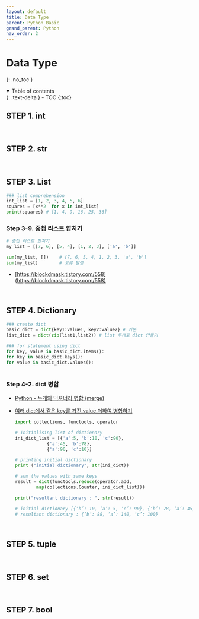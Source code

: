 ```yaml
---
layout: default
title: Data Type
parent: Python Basic
grand_parent: Python
nav_order: 2
---
```


# Data Type

{: .no_toc }

<details open markdown="block">
  <summary>
    Table of contents
  </summary>
  {: .text-delta }
- TOC
{:toc}
</details>

<!------------------------------------ STEP ------------------------------------>

## STEP 1. int



<br>



<!------------------------------------ STEP ------------------------------------>

## STEP 2. str



<br>



<!------------------------------------ STEP ------------------------------------>

## STEP 3. List

```python
### list comprehension
int_list = [1, 2, 3, 4, 5, 6]
squares = [x**2  for x in int_list]
print(squares) # [1, 4, 9, 16, 25, 36]
```


### Step 3-9. 중첩 리스트 합치기

```python
# 중첩 리스트 합치기
my_list = [[7, 6], [5, 4], [1, 2, 3], ['a', 'b']]

sum(my_list, [])    # [7, 6, 5, 4, 1, 2, 3, 'a', 'b']
sum(my_list)        # 오류 발생
```

* [https://blockdmask.tistory.com/558](https://blockdmask.tistory.com/558)



<br>



<!------------------------------------ STEP ------------------------------------>

## STEP 4. Dictionary

```python
### create dict 
basic_dict = dict{key1:value1, key2:value2} # 기본
list_dict = dict(zip(list1,list2)) # list 두개로 dict 만들기

### for statement using dict
for key, value in basic_dict.items():
for key in basic_dict.keys():
for value in basic_dict.values():



```


### Step 4-2. dict 병합

* [Python - 두개의 딕셔너리 병합 (merge)](https://codechacha.com/ko/python-merge-two-dict/#5-%EC%A4%91%EB%B3%B5%EB%90%9C-key%EC%9D%98-value%EB%A5%BC-%EB%AA%A8%EB%91%90-%EB%A6%AC%EC%8A%A4%ED%8A%B8%EC%97%90-%EC%A0%80%EC%9E%A5)

* [여러 dict에서 같은 key를 가진 value 더하여 병합하기](https://www.geeksforgeeks.org/python-sum-list-of-dictionaries-with-same-key/)

  ```python
  import collections, functools, operator
  
  # Initialising list of dictionary
  ini_dict_list = [{'a':5, 'b':10, 'c':90},
              {'a':45, 'b':78},
              {'a':90, 'c':10}]
  
  # printing initial dictionary
  print ("initial dictionary", str(ini_dict))
  
  # sum the values with same keys
  result = dict(functools.reduce(operator.add,
          map(collections.Counter, ini_dict_list)))
  
  print("resultant dictionary : ", str(result))

  # initial dictionary [{‘b’: 10, ‘a’: 5, ‘c’: 90}, {‘b’: 78, ‘a’: 45}, {‘a’: 90, ‘c’: 10}] 
  # resultant dictionary : {‘b’: 88, ‘a’: 140, ‘c’: 100}
  ```


<br>



<!------------------------------------ STEP ------------------------------------>

## STEP 5. tuple



<br>



<!------------------------------------ STEP ------------------------------------>

## STEP 6. set







<br>



<!------------------------------------ STEP ------------------------------------>

## STEP 7. bool

